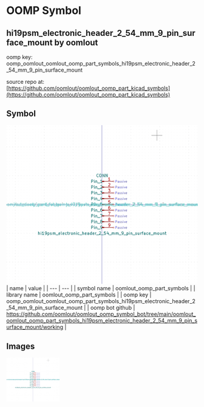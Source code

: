 # OOMP Symbol  
## hi19psm_electronic_header_2_54_mm_9_pin_surface_mount  by oomlout  
  
oomp key: oomp_oomlout_oomlout_oomp_part_symbols_hi19psm_electronic_header_2_54_mm_9_pin_surface_mount  
  
source repo at: [https://github.com/oomlout/oomlout_oomp_part_kicad_symbols](https://github.com/oomlout/oomlout_oomp_part_kicad_symbols)  
## Symbol  
  
[![working.png](working_600.png)](working.png)  
| name | value | 
| --- | --- | 
| symbol name | oomlout_oomp_part_symbols | 
| library name | oomlout_oomp_part_symbols | 
| oomp key | oomp_oomlout_oomlout_oomp_part_symbols_hi19psm_electronic_header_2_54_mm_9_pin_surface_mount | 
| oomp bot github | https://github.com/oomlout/oomlout_oomp_symbol_bot/tree/main/oomlout_oomlout_oomp_part_symbols_hi19psm_electronic_header_2_54_mm_9_pin_surface_mount/working | 
## Images  
  
[![working.png](working_140.png)](working.png)  
